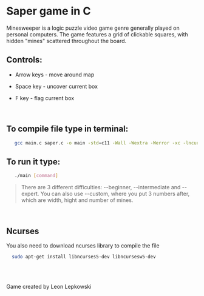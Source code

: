# Saper game in C
Minesweeper is a logic puzzle video game genre generally played on personal computers. The game features a grid of clickable squares, with hidden "mines" scattered throughout the board.

## Controls:

* Arrow keys - move around map

* Space key - uncover current box

* F key - flag current box

<br />

## To compile file type in terminal:

```bash
   gcc main.c saper.c -o main -std=c11 -Wall -Wextra -Werror -xc -lncurses
```

## To run it type:
```bash
   ./main [command]
```
> There are 3 different difficulties: --beginner, --intermediate and --expert.
> You can also use --custom, where you put 3 numbers after, which are width, hight and number of mines.

<br />

## Ncurses

You also need to download ncurses library to compile the file

```bash
  sudo apt-get install libncurses5-dev libncursesw5-dev
```
<br />
<br />

Game created by Leon Lepkowski